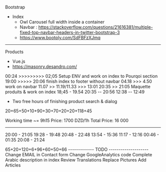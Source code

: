 Bootstrap
  * Index
    * Owl Carousel full width inside a container
    * Navbar : https://stackoverflow.com/questions/21616381/multiple-fixed-top-navbar-headers-in-twitter-bootstrap-3
    * https://www.bootply.com/SdFBFzXJmq

____
Products
* Vue.js
* https://masonry.desandro.com/

00:24 >>>>>>>>> 02;05 Setup ENV and work on index to Pourqoi section
19:00 >>>>> 20:06 finish index to footer without navbar
04.18 >>> 4.50 work on navbar
11.07 >> 11.19/11.33 >>> 13:01
20:35 >> 21:05 Maquette produits & work on index
18;45 - 19.54
20:35 -- 20:56
12:38 -- 12:49
+ Two free hours of finishing product search & dialog

20+65+50+10+90+30+70+20+20+118+45

Working time ~= 9h15
Price: 1700 DZD/1h
Total Price: 16 000

________________________________________
20:00 - 21:05
19:28 - 19:48
20:48 - 22:48
13:54 - 15:36
11:17 - 12:16
00:46 - 01:35
20:08 - 21:24

65+20+120+6+96+60+50+66
------------- TODO --------------------
Change EMAIL in Contact form
Change GoogleAnalytics code
Complete Arabic description in index
Review Translations
Replace Pictures
Add Articles

